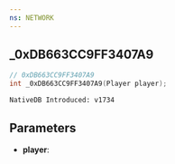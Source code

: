 ```yaml
---
ns: NETWORK
---
```

## _0xDB663CC9FF3407A9

```c
// 0xDB663CC9FF3407A9
int _0xDB663CC9FF3407A9(Player player);
```

```
NativeDB Introduced: v1734
```

## Parameters
* **player**:
